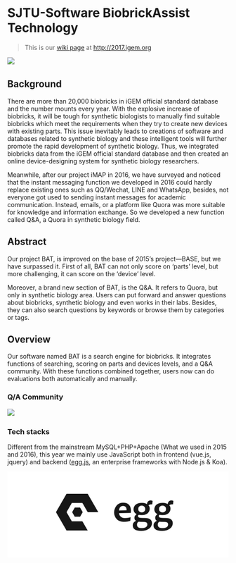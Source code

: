 # SJTU-Software BiobrickAssist Technology

> This is our [wiki page](http://2017.igem.org/Team:SJTU-Software) at http://2017.igem.org

<img src="http://2017.igem.org/wiki/images/c/cf/Batlogo2.png"></img>


## Background

There are more than 20,000 biobricks in iGEM official standard database and the number mounts every year. With the explosive increase of biobricks, it will be tough for synthetic biologists to manually find suitable biobricks which meet the requirements when they try to create new devices with existing parts. This issue inevitably leads to creations of software and databases related to synthetic biology and these intelligent tools will further promote the rapid development of synthetic biology. Thus, we integrated biobricks data from the iGEM official standard database and then created an online device-designing system for synthetic biology researchers.

Meanwhile, after our project iMAP in 2016, we have surveyed and noticed that the instant messaging function we developed in 2016 could hardly replace existing ones such as QQ/Wechat, LINE and WhatsApp, besides, not everyone got used to sending instant messages for academic communication. Instead, emails, or a platform like Quora was more suitable for knowledge and information exchange. So we developed a new function called Q&A, a Quora in synthetic biology field. 

## Abstract

Our project BAT, is improved on the base of 2015’s project—BASE, but we have surpassed it. First of all, BAT can not only score on ‘parts’ level, but more challenging, it can score on the ‘device’ level.

Moreover, a brand new section of BAT, is the Q&A. It refers to Quora, but only in synthetic biology area. Users can put forward and answer questions about biobricks, synthetic biology and even works in their labs. Besides, they can also search questions by keywords or browse them by categories or tags. 

## Overview

Our software named BAT is a search engine for biobricks. It integrates functions of searching, scoring on parts and devices levels, and a Q&A community. With these functions combined together, users now can do evaluations both automatically and manually. 

### Q/A Community

<img src="http://2017.igem.org/wiki/images/c/cf/SJTU-Software_QA_001.jpg"></img>

### Tech stacks

Different from the mainstream MySQL+PHP+Apache (What we used in 2015 and 2016), this year we mainly use JavaScript both in frontend (vue.js, jquery) and backend ([egg.js](https://github.com/eggjs/egg), an enterprise frameworks with Node.js & Koa).

<img src="https://raw.githubusercontent.com/eggjs/egg/master/docs/assets/egg-logo.png"></img>
